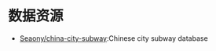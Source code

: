 # 数据资源

* [Seaony/china-city-subway](https://github.com/Seaony/china-city-subway):Chinese city subway database
